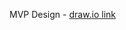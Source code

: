 MVP Design - [draw.io link](https://app.diagrams.net/#HHamraKhan%2Fcarriers-of-hope-v2%2Fmain%2FMVP%20Carriers%20of%20Hope.drawio)
